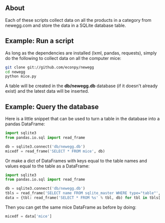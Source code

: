About
-----
Each of these scripts collect data on all the products in a category from newegg.com and store the data in a SQLite database table.

Example: Run a script
---------------------
As long as the dependencies are installed (lxml, pandas, requests), simply do the following to collect data on all the computer mice:

```bash
git clone git://github.com/econpy/newegg
cd newegg
python mice.py
```

A table will be created in the **db/newegg.db** database (if it doesn't already exist) and the latest data will be inserted.

Example: Query the database
---------------------------
Here is a little snippet that can be used to turn a table in the database into a pandas DataFrame:

```python
import sqlite3
from pandas.io.sql import read_frame

db = sqlite3.connect('db/newegg.db')
micedf = read_frame('SELECT * FROM mice', db)
```

Or make a dict of DataFrames with keys equal to the table names and values equal to the table as a DataFrame:
```python
import sqlite3
from pandas.io.sql import read_frame

db = sqlite3.connect('db/newegg.db')
tbls = read_frame('SELECT name FROM sqlite_master WHERE type="table"', db)
data = {tbl: read_frame('SELECT * FROM %s' % tbl, db) for tbl in tbls['name']}
```

Then you can get the same mice DataFrame as before by doing:
```python
micedf = data['mice']
```
